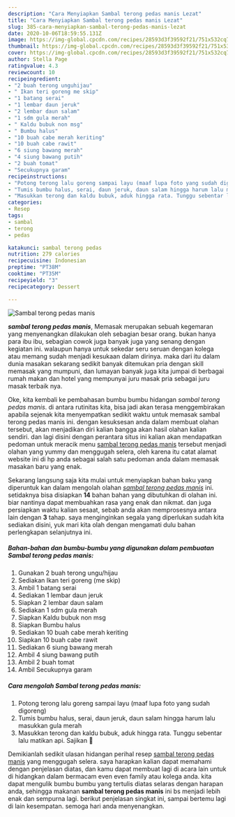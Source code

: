 ```yaml
---
description: "Cara Menyiapkan Sambal terong pedas manis Lezat"
title: "Cara Menyiapkan Sambal terong pedas manis Lezat"
slug: 385-cara-menyiapkan-sambal-terong-pedas-manis-lezat
date: 2020-10-06T18:59:55.131Z
image: https://img-global.cpcdn.com/recipes/28593d3f39592f21/751x532cq70/sambal-terong-pedas-manis-foto-resep-utama.jpg
thumbnail: https://img-global.cpcdn.com/recipes/28593d3f39592f21/751x532cq70/sambal-terong-pedas-manis-foto-resep-utama.jpg
cover: https://img-global.cpcdn.com/recipes/28593d3f39592f21/751x532cq70/sambal-terong-pedas-manis-foto-resep-utama.jpg
author: Stella Page
ratingvalue: 4.3
reviewcount: 10
recipeingredient:
- "2 buah terong unguhijau"
- " Ikan teri goreng me skip"
- "1 batang serai"
- "1 lembar daun jeruk"
- "2 lembar daun salam"
- "1 sdm gula merah"
- " Kaldu bubuk non msg"
- " Bumbu halus"
- "10 buah cabe merah keriting"
- "10 buah cabe rawit"
- "6 siung bawang merah"
- "4 siung bawang putih"
- "2 buah tomat"
- "Secukupnya garam"
recipeinstructions:
- "Potong terong lalu goreng sampai layu (maaf lupa foto yang sudah digoreng)"
- "Tumis bumbu halus, serai, daun jeruk, daun salam hingga harum lalu masukkan gula merah"
- "Masukkan terong dan kaldu bubuk, aduk hingga rata. Tunggu sebentar lalu matikan api. Sajikan 🥰"
categories:
- Resep
tags:
- sambal
- terong
- pedas

katakunci: sambal terong pedas 
nutrition: 279 calories
recipecuisine: Indonesian
preptime: "PT38M"
cooktime: "PT35M"
recipeyield: "3"
recipecategory: Dessert

---
```



![Sambal terong pedas manis](https://img-global.cpcdn.com/recipes/28593d3f39592f21/751x532cq70/sambal-terong-pedas-manis-foto-resep-utama.jpg)

<b><i>sambal terong pedas manis</i></b>, Memasak merupakan sebuah kegemaran yang menyenangkan dilakukan oleh sebagian besar orang. bukan hanya para ibu ibu, sebagian cowok juga banyak juga yang senang dengan kegiatan ini. walaupun hanya untuk sekedar seru seruan dengan kolega atau memang sudah menjadi kesukaan dalam dirinya. maka dari itu dalam dunia masakan sekarang sedikit banyak ditemukan pria dengan skill memasak yang mumpuni, dan lumayan banyak juga kita jumpai di berbagai rumah makan dan hotel yang mempunyai juru masak pria sebagai juru masak terbaik nya.



Oke, kita kembali ke pembahasan bumbu bumbu hidangan <i>sambal terong pedas manis</i>. di antara rutinitas kita, bisa jadi akan terasa menggembirakan apabila sejenak kita menyempatkan sedikit waktu untuk memasak sambal terong pedas manis ini. dengan kesuksesan anda dalam membuat olahan tersebut, akan menjadikan diri kalian bangga akan hasil olahan kalian sendiri. dan lagi disini dengan perantara situs ini kalian akan mendapatkan pedoman untuk meracik menu <u>sambal terong pedas manis</u> tersebut menjadi olahan yang yummy dan menggugah selera, oleh karena itu catat alamat website ini di hp anda sebagai salah satu pedoman anda dalam memasak masakan baru yang enak.


Sekarang langsung saja kita mulai untuk menyiapkan bahan baku yang diperuntuk kan dalam mengolah olahan <u><i>sambal terong pedas manis</i></u> ini. setidaknya bisa disiapkan <b>14</b> bahan bahan yang dibutuhkan di olahan ini. biar nantinya dapat membuahkan rasa yang enak dan nikmat. dan juga persiapkan waktu kalian sesaat, sebab anda akan memprosesnya antara lain dengan <b>3</b> tahap. saya menginginkan segala yang diperlukan sudah kita sediakan disini, yuk mari kita olah dengan mengamati dulu bahan perlengkapan selanjutnya ini.

<!--inarticleads1-->

##### Bahan-bahan dan bumbu-bumbu yang digunakan dalam pembuatan Sambal terong pedas manis:

1. Gunakan 2 buah terong ungu/hijau
1. Sediakan  Ikan teri goreng (me skip)
1. Ambil 1 batang serai
1. Sediakan 1 lembar daun jeruk
1. Siapkan 2 lembar daun salam
1. Sediakan 1 sdm gula merah
1. Siapkan  Kaldu bubuk non msg
1. Siapkan  Bumbu halus
1. Sediakan 10 buah cabe merah keriting
1. Siapkan 10 buah cabe rawit
1. Sediakan 6 siung bawang merah
1. Ambil 4 siung bawang putih
1. Ambil 2 buah tomat
1. Ambil Secukupnya garam




<!--inarticleads2-->

##### Cara mengolah Sambal terong pedas manis:

1. Potong terong lalu goreng sampai layu (maaf lupa foto yang sudah digoreng)
1. Tumis bumbu halus, serai, daun jeruk, daun salam hingga harum lalu masukkan gula merah
1. Masukkan terong dan kaldu bubuk, aduk hingga rata. Tunggu sebentar lalu matikan api. Sajikan 🥰




Demikianlah sedikit ulasan hidangan perihal resep <u>sambal terong pedas manis</u> yang menggugah selera. saya harapkan kalian dapat memahami dengan penjelasan diatas, dan kamu dapat membuat lagi di acara lain untuk di hidangkan dalam bermacam even even family atau kolega anda. kita dapat mengulik bumbu bumbu yang tertulis diatas selaras dengan harapan anda, sehingga makanan <b>sambal terong pedas manis</b> ini bs menjadi lebih enak dan sempurna lagi. berikut penjelasan singkat ini, sampai bertemu lagi di lain kesempatan. semoga hari anda menyenangkan.
